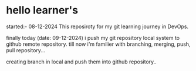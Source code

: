 # hello learner's
started:- 08-12-2024
This reposiroty for my git learning journey in DevOps.

finally today (date: 09-12-2024) i push my git repository local system to github remote repository.
till now i'm familier with branching, merging, push, pull repository...

creating branch in local and push them into github repository..
